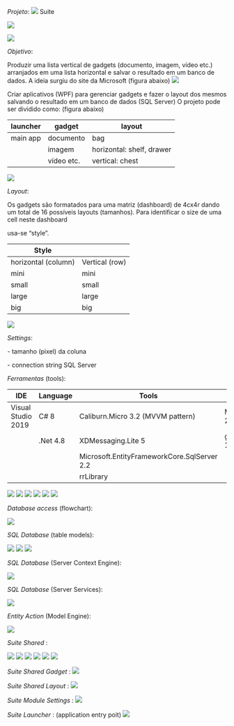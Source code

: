 *Projeto*: ![](Docs/media/Suite.png) Suite 

![](Docs/media/73b1518089c9bf2b6b6d0dec5b38286f.jpg)

![](Docs/media/48edbf6725eabd4e44f7351b30205604.png)

*Objetivo*:

Produzir uma lista vertical de gadgets (documento, imagem, vídeo etc.)
arranjados em uma lista horizontal e salvar o resultado em um banco de dados. A
ideia surgiu do site da Microsoft (figura abaixo)
![](Docs/media/1dfbcb5311ca040aef14ec476ce203ba.jpg)

Criar aplicativos (WPF) para gerenciar gadgets e fazer o layout dos mesmos
salvando o resultado em um banco de dados (SQL Server) O projeto pode ser
dividido como: (figura abaixo)

| launcher | gadget     | layout                    |
|----------|------------|---------------------------|
| main app | documento  | bag                       |
|          | imagem     | horizontal: shelf, drawer |
|          | vídeo etc. | vertical: chest           |

![](Docs/media/c6a66df256daf27eb3648ed684493f9e.jpg)

*Layout*:

Os gadgets são formatados para uma matriz (dashboard) de 4cx4r dando um total de
16 possíveis layouts (tamanhos). Para identificar o size de uma cell neste
dashboard

usa-se “style”.

| Style               |                |
|---------------------|----------------|
| horizontal (column) | Vertical (row) |
| mini                | mini           |
| small               | small          |
| large               | large          |
| big                 | big            |

![](Docs/media/b1ce885d52718db50b27de09967fbb05.jpg)

*Settings*:

\- tamanho (pixel) da coluna

\- connection string SQL Server

*Ferramentas* (tools):

| IDE                | Language   | Tools                                       | UI                       |
|--------------------|------------|---------------------------------------------|--------------------------|
| Visual Studio 2019 | C\# 8      | Caliburn.Micro 3.2 (MVVM pattern)           | MaterialDesignThemes 2.5 |
|                    | .Net 4.8   | XDMessaging.Lite 5                          | gong-wpf-dragdrop 1.1    |
|                    |            | Microsoft.EntityFrameworkCore.SqlServer 2.2 |                          |
|                    |            | rrLibrary                                   |                          |

![](Docs/media/SuiteGadgetDocument.jpg)
![](Docs/media/SuiteGadgetImage.jpg)
![](Docs/media/SuiteLayoutBag.jpg)
![](Docs/media/SuiteLayoutShelf.jpg)
![](Docs/media/SuiteLayoutDrawer.jpg)
![](Docs/media/SuiteLayoutChest.jpg)

*Database access* (flowchart):

![](Docs/media/DBFlowchart.jpg)

*SQL Database* (table models):

![](Docs/media/ModelComponent.jpg)
![](Docs/media/ModelExtension.jpg)
![](Docs/media/ModelSettings.jpg)

*SQL Database* (Server Context Engine):

![](Docs/media/ServerContextEngine.jpg)

*SQL Database* (Server Services):

![](Docs/media/ServerServicesComponent.jpg)

*Entity Action* (Model Engine):

![](Docs/media/EntityAction.jpg)

*Suite Shared* :

![](Docs/media/SuiteSharedResources.jpg)
![](Docs/media/SuiteSharedTypes.jpg)
![](Docs/media/SuiteSharedServices.jpg)
![](Docs/media/SuiteSharedMessage.jpg)
![](Docs/media/SuiteSharedDashboard.jpg)
![](Docs/media/SuiteSharedViewModel.jpg)

*Suite Shared Gadget* :
![](Docs/media/SuiteSharedGadget.jpg)

*Suite Shared Layout* :
![](Docs/media/SuiteSharedLayout.jpg)

*Suite Module Settings* :
![](Docs/media/SuiteModuleSettings.jpg)

*Suite Launcher* : (application entry poit)
![](Docs/media/SuiteLauncherApplication.jpg)